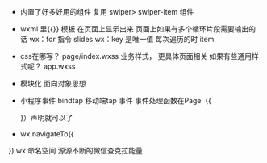 -  内置了好多好用的组件
    复用
    swiper> swiper-item 组件

- wxml 里{{}}  模板
   在页面上显示出来
   页面上如果有多个循环片段需要输出的话
   wx：for  指令  slides  wx：key  是唯一值
   每次遍历的时 item  

- css在哪写？
     page/index.wxss  业务样式， 更具体页面相关
     如果有些通用样式呢？   app.wxss    
-  模块化  面向对象思想
    
- 小程序事件  bindtap 移动端tap 事件
     事件处理函数在Page（{

     }）声明就可以了
-  wx.navigateTo({

})
wx  命名空间  源源不断的微信查克拉能量